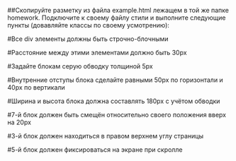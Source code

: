 ##Скопируйте разметку из файла example.html лежащем в той же папке homework. Подключите к своему файлу стили и выполните следующие пункты (довавляйте классы по своему усмотрению):


#Все div элементы должны быть строчно-блочными

#Расстояние между этими элементами должно быть 30px

#Задайте блокам серую обводку толщиной 5px

#Внутренние отступы блока сделайте равными 50px по горизонтали и 40px по вертикали

#Ширина и высота блока должна составлять 180px с учётом обводки

#7-й блок должен быть смещён относительно своего положения вверх на 20px

#3-й блок должен находиться в правом верхнем углу страницы

#5-й блок должен фиксироваться на экране при скролле

